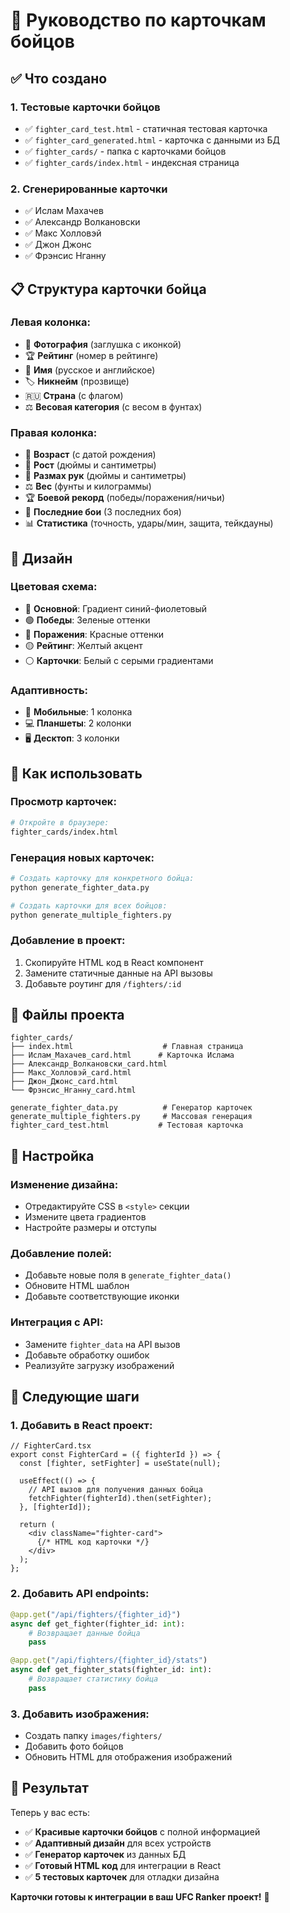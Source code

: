 # 🥊 Руководство по карточкам бойцов

## ✅ Что создано

### 1. **Тестовые карточки бойцов**
- ✅ `fighter_card_test.html` - статичная тестовая карточка
- ✅ `fighter_card_generated.html` - карточка с данными из БД
- ✅ `fighter_cards/` - папка с карточками бойцов
- ✅ `fighter_cards/index.html` - индексная страница

### 2. **Сгенерированные карточки**
- ✅ Ислам Махачев
- ✅ Александр Волкановски  
- ✅ Макс Холловэй
- ✅ Джон Джонс
- ✅ Фрэнсис Нганну

## 📋 Структура карточки бойца

### **Левая колонка:**
- 📸 **Фотография** (заглушка с иконкой)
- 🏆 **Рейтинг** (номер в рейтинге)
- 👤 **Имя** (русское и английское)
- 🏷️ **Никнейм** (прозвище)
- 🇷🇺 **Страна** (с флагом)
- ⚖️ **Весовая категория** (с весом в фунтах)

### **Правая колонка:**
- 🎂 **Возраст** (с датой рождения)
- 📏 **Рост** (дюймы и сантиметры)
- 🤲 **Размах рук** (дюймы и сантиметры)
- ⚖️ **Вес** (фунты и килограммы)
- 🏆 **Боевой рекорд** (победы/поражения/ничьи)
- 🥊 **Последние бои** (3 последних боя)
- 📊 **Статистика** (точность, удары/мин, защита, тейкдауны)

## 🎨 Дизайн

### **Цветовая схема:**
- 🔵 **Основной**: Градиент синий-фиолетовый
- 🟢 **Победы**: Зеленые оттенки
- 🔴 **Поражения**: Красные оттенки
- 🟡 **Рейтинг**: Желтый акцент
- ⚪ **Карточки**: Белый с серыми градиентами

### **Адаптивность:**
- 📱 **Мобильные**: 1 колонка
- 💻 **Планшеты**: 2 колонки  
- 🖥️ **Десктоп**: 3 колонки

## 🚀 Как использовать

### **Просмотр карточек:**
```bash
# Откройте в браузере:
fighter_cards/index.html
```

### **Генерация новых карточек:**
```bash
# Создать карточку для конкретного бойца:
python generate_fighter_data.py

# Создать карточки для всех бойцов:
python generate_multiple_fighters.py
```

### **Добавление в проект:**
1. Скопируйте HTML код в React компонент
2. Замените статичные данные на API вызовы
3. Добавьте роутинг для `/fighters/:id`

## 📁 Файлы проекта

```
fighter_cards/
├── index.html                    # Главная страница
├── Ислам_Махачев_card.html      # Карточка Ислама
├── Александр_Волкановски_card.html
├── Макс_Холловэй_card.html
├── Джон_Джонс_card.html
└── Фрэнсис_Нганну_card.html

generate_fighter_data.py          # Генератор карточек
generate_multiple_fighters.py     # Массовая генерация
fighter_card_test.html           # Тестовая карточка
```

## 🔧 Настройка

### **Изменение дизайна:**
- Отредактируйте CSS в `<style>` секции
- Измените цвета градиентов
- Настройте размеры и отступы

### **Добавление полей:**
- Добавьте новые поля в `generate_fighter_data()`
- Обновите HTML шаблон
- Добавьте соответствующие иконки

### **Интеграция с API:**
- Замените `fighter_data` на API вызов
- Добавьте обработку ошибок
- Реализуйте загрузку изображений

## 🎯 Следующие шаги

### 1. **Добавить в React проект:**
```tsx
// FighterCard.tsx
export const FighterCard = ({ fighterId }) => {
  const [fighter, setFighter] = useState(null);
  
  useEffect(() => {
    // API вызов для получения данных бойца
    fetchFighter(fighterId).then(setFighter);
  }, [fighterId]);
  
  return (
    <div className="fighter-card">
      {/* HTML код карточки */}
    </div>
  );
};
```

### 2. **Добавить API endpoints:**
```python
@app.get("/api/fighters/{fighter_id}")
async def get_fighter(fighter_id: int):
    # Возвращает данные бойца
    pass

@app.get("/api/fighters/{fighter_id}/stats")
async def get_fighter_stats(fighter_id: int):
    # Возвращает статистику бойца
    pass
```

### 3. **Добавить изображения:**
- Создать папку `images/fighters/`
- Добавить фото бойцов
- Обновить HTML для отображения изображений

## 🎉 Результат

Теперь у вас есть:
- ✅ **Красивые карточки бойцов** с полной информацией
- ✅ **Адаптивный дизайн** для всех устройств
- ✅ **Генератор карточек** из данных БД
- ✅ **Готовый HTML код** для интеграции в React
- ✅ **5 тестовых карточек** для отладки дизайна

**Карточки готовы к интеграции в ваш UFC Ranker проект!** 🥊
